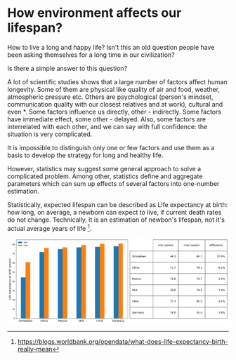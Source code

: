 # How environment affects our lifespan?

How to live a long and happy life? Isn't this an old question people have been asking themselves for a long time in our civilization?

Is there a simple answer to this question?

A lot of scientific studies shows that a large number of factors affect human longevity. Some of them are physical like quality of air and food, weather, atmospheric pressure etc. Others are psychological (person's mindset, communication quality with our closest relatives and at work), cultural and even *. Some factors influence us directly, other - indirectly. Some factors have immediate effect, some other - delayed. Also, some factors are interrelated with each other, and we can say with full confidence: the situation is very complicated.

It is impossible to distinguish only one or few factors and use them as a basis to develop the strategy for long and healthy life.

However, statistics may suggest some general approach to solve a complicated problem. Among other, statistics define and aggregate parameters which can sum up effects of several factors into one-number estimation.

Statistically, expected lifespan can be described as Life expectancy at birth: how long, on average, a newborn can expect to live, if current death rates do not change. Technically, it is an estimation of newbon's lifespan, not it's actual average years of life [^1].


![test img](le_extrema_by_country.png)


[^1]: https://blogs.worldbank.org/opendata/what-does-life-expectancy-birth-really-mean






